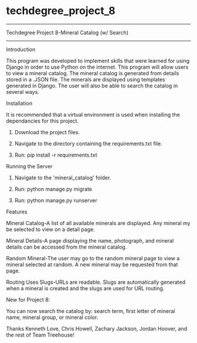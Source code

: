 # techdegree_project_8
_________________________________________________________________

Techdegree Project 8-Mineral Catalog (w/ Search)
_________________________________________________________________

Introduction

This program was developed to implement skills that were learned for using Django in order to use Python on the internet. This program will allow users to view a mineral catalog. The mineral catalog is generated from details stored in a .JSON file. The minerals are displayed using templates generated in Django. The user will also be able to search the catalog in several ways.


Installation

It is recommended that a virtual environment is used when installing the dependancies for this project.

1. Download the project files.

2. Navigate to the directory containing the requirements.txt file.

3. Run: pip install -r requirements.txt


Running the Server

1. Navigate to the 'mineral_catalog' folder.

2. Run: python manage.py migrate

3. Run: python manage.py runserver


Features

Mineral Catalog-A list of all available minerals are displayed. Any mineral my be selected to view on a detail page.

Mineral Details-A page displaying the name, photograph, and mineral details can be accessed from the mineral catalog.

Random Mineral-The user may go to the random mineral page to view a mineral selected at random. A new mineral may be requested from that page.

Routing Uses Slugs-URLs are readable. Slugs are automatically generated when a mineral is created and the slugs are used for URL routing.

New for Project 8:

You can now search the catalog by: search term, first letter of mineral name, mineral group, or mineral color.


Thanks Kenneth Love, Chris Howell, Zachary Jackson, Jordan Hoover, and the rest of Team Treehouse!
